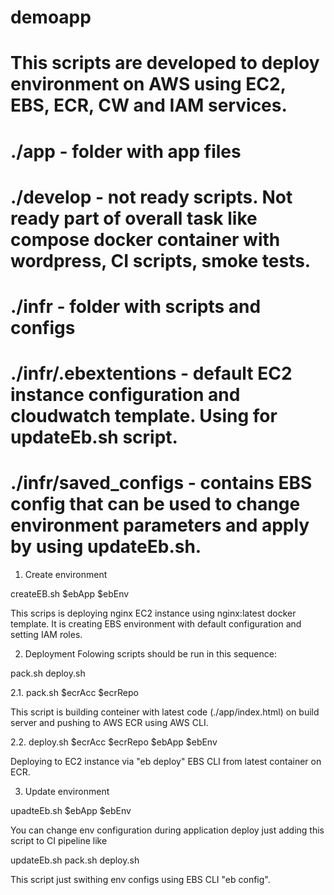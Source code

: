 # demoapp
#
# This scripts are developed to deploy environment on AWS using EC2, EBS, ECR, CW and IAM services.
# 
# ./app - folder with app files
# ./develop - not ready scripts. Not ready part of overall task like compose docker container with wordpress, CI scripts, smoke tests. 
# ./infr - folder with scripts and configs
# ./infr/.ebextentions - default EC2 instance configuration and  cloudwatch template. Using for updateEb.sh script.
# ./infr/saved_configs - contains EBS config that can be used to change environment parameters and apply by using updateEb.sh.


1. Create environment

createEB.sh $ebApp $ebEnv

This scrips is deploying nginx EC2 instance using nginx:latest docker template. It is creating EBS environment with default configuration and setting IAM roles.

2. Deployment
Folowing scripts should be run in this sequence:

pack.sh <params>
deploy.sh <params>

2.1. pack.sh $ecrAcc $ecrRepo

This script is building conteiner with latest code (./app/index.html) on build server and pushing to AWS ECR using AWS CLI.

2.2. deploy.sh $ecrAcc $ecrRepo $ebApp $ebEnv

Deploying to EC2 instance via "eb deploy" EBS CLI from latest container on ECR.

3. Update environment

upadteEb.sh $ebApp $ebEnv

You can change env configuration during application deploy just adding this script to CI pipeline like

updateEb.sh <params>
pack.sh <params>
deploy.sh <params>

This script just swithing env configs using EBS CLI "eb config".

